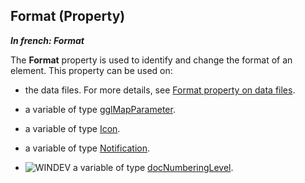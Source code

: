 
## Format (Property)

***In french: Format***
	



<a name="XUse"></a>
<a name="Use"></a>
<a name="description"></a>
The **Format** property is used to identify and change the format of an element. This property can be used on:

- the data files. For more details, see [Format property on data files](../Proprietes/2512045.md).

- a variable of type [gglMapParameter](../WDLang5/1000017505.md). 

- a variable of type [Icon](../WDLang1/1000020811.md).

- a variable of type [Notification](../WDLang3/1000019441.md).

- ![WINDEV](https://doc.pcsoft.fr/ext/images/us/WD.png) a variable of type [docNumberingLevel](../WDLang1/1000022799.md).




